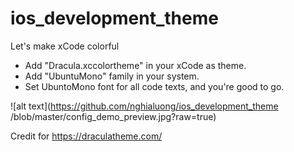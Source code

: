 # ios_development_theme
Let's make xCode colorful

- Add "Dracula.xccolortheme" in your xCode as theme.
- Add "UbuntuMono" family in your system.
- Set UbuntoMono font for all code texts, and you're good to go.

![alt text](https://github.com/nghialuong/ios_development_theme
/blob/master/config_demo_preview.jpg?raw=true)


Credit for https://draculatheme.com/
